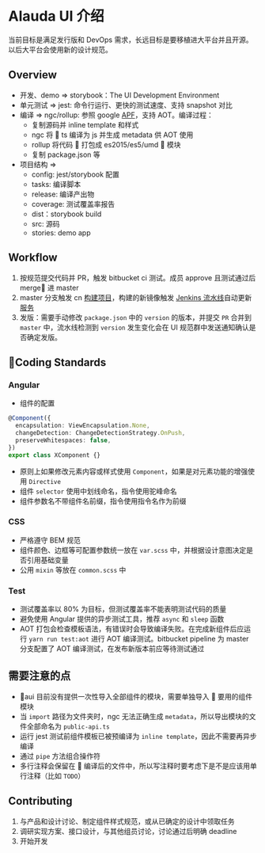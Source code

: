# Alauda UI 介绍

当前目标是满足发行版和 DevOps 需求，长远目标是要移植进大平台并且开源。以后大平台会使用新的设计规范。

## Overview

- 开发、demo => storybook：The UI Development Environment
- 单元测试 => jest: 命令行运行、更快的测试速度、支持 snapshot 对比
- 编译 => ngc/rollup: 参照 google [APF](https://docs.google.com/document/d/1CZC2rcpxffTDfRDs6p1cfbmKNLA6x5O-NtkJglDaBVs/preview#)，支持 AOT。编译过程：
  - 复制源码并 inline template 和样式
  - ngc 将  ts 编译为 js 并生成 metadata 供 AOT 使用
  - rollup 将代码  打包成 es2015/es5/umd  模块
  - 复制 package.json 等
- 项目结构 =>
  - config: jest/storybook 配置
  - tasks: 编译脚本
  - release: 编译产出物
  - coverage: 测试覆盖率报告
  - dist：storybook build
  - src: 源码
  - stories: demo app

## Workflow

1.  按规范提交代码并 PR，触发 bitbucket ci 测试。成员 approve 且测试通过后 merge 进 master
2.  master 分支触发 cn [构建项目](https://enterprise.alauda.cn/console/build/config/detail/215bf840-160c-4714-800a-85bfe47e8a38)，构建的新镜像触发 [Jenkins 流水线](https://enterprise.alauda.cn/console/jenkins/pipelines/5c857f05-a706-4bc4-97e1-496c6c44b053)自动更新[服务](https://enterprise.alaudatech.cn/console/app_service/service/service_detail/k8s-cn-alauda-UI)
3.  发版：需要手动修改 `package.json` 中的 `version` 的版本，并提交 `PR` 合并到 `master` 中，流水线检测到 `version` 发生变化会在 UI 规范群中发送通知确认是否确定发版。

## Coding Standards

### Angular

- 组件的配置

```ts
@Component({
  encapsulation: ViewEncapsulation.None,
  changeDetection: ChangeDetectionStrategy.OnPush,
  preserveWhitespaces: false,
})
export class XComponent {}
```

- 原则上如果修改元素内容或样式使用 `Component`，如果是对元素功能的增强使用 `Directive`
- 组件 `selector` 使用中划线命名，指令使用驼峰命名
- 组件参数名不带组件名前缀，指令使用指令名作为前缀

### CSS

- 严格遵守 BEM 规范
- 组件颜色、边框等可配置参数统一放在 `var.scss` 中，并根据设计意图决定是否引用基础变量
- 公用 `mixin` 等放在 `common.scss` 中

### Test

- 测试覆盖率以 80% 为目标，但测试覆盖率不能表明测试代码的质量
- 避免使用 Angular 提供的异步测试工具，推荐 `async` 和 `sleep` 函数
- AOT 打包会检查模板语法，有错误时会导致编译失败。在完成新组件后应运行 `yarn run test:aot` 进行 AOT 编译测试。bitbucket pipeline 为 master 分支配置了 AOT 编译测试，在发布新版本前应等待测试通过

## 需要注意的点

- aui 目前没有提供一次性导入全部组件的模块，需要单独导入  要用的组件模块
- 当 `import` 路径为文件夹时，ngc 无法正确生成 `metadata`，所以导出模块的文件全部命名为 `public-api.ts`
- 运行 jest 测试前组件模板已被预编译为 `inline template`，因此不需要再异步编译
- 通过 `pipe` 方法组合操作符
- 多行注释会保留在  编译后的文件中，所以写注释时要考虑下是不是应该用单行注释（比如 `TODO`）

## Contributing

1.  与产品和设计讨论、制定组件样式规范，或从已确定的设计中领取任务
2.  调研实现方案、接口设计，与其他组员讨论，讨论通过后明确 deadline
3.  开始开发
